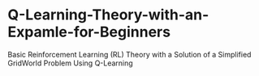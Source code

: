 # Q-Learning-Theory-with-an-Expamle-for-Beginners
Basic Reinforcement Learning (RL) Theory with a Solution of a Simplified GridWorld Problem Using Q-Learning
